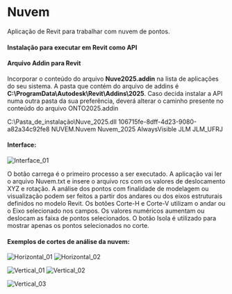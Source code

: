# Nuvem
Aplicação de Revit para trabalhar com nuvem de pontos.

#### Instalação para executar em Revit como API 
 
#### Arquivo Addin para Revit
Incorporar o conteúdo do arquivo **Nuve2025.addin** na lista de aplicações do seu sistema. A pasta que contém do arquivo de addins é **C:\ProgramData\Autodesk\Revit\Addins\2025**. Caso decida instalar a API numa outra pasta da sua preferência, deverá alterar o caminho presente no conteúdo do arquivo ONTO2025.addin  

<AddIn Type="Command">
	 <Assembly>C:\Pasta_de_instalação\Nuve_2025.dll</Assembly>
	 <AddInId>106715fe-8dff-4d23-9080-a82a34c92fe8</AddInId>
	 <FullClassName>NUVEM.Nuvem</FullClassName>
	 <Text>Nuvem_2025</Text>
  	 <VisibilityMode>AlwaysVisible</VisibilityMode>
	 <VendorId>JLM</VendorId>
	 <VendorDescription>JLM_UFRJ</VendorDescription>
</AddIn>

#### Interface:

![Interface_01](https://github.com/user-attachments/assets/6ce06474-c195-42ec-8615-f94a70ed3c1e)

O botão carrega é o primeiro processo a ser executado. A aplicação vai ler o arquivo Nuvem.txt e insere o arquivo rcs com os valores de deslocamento XYZ e rotação.
A análise dos pontos com finalidade de modelagem ou visualização podem ser feitos a partir dos andares ou dos eixos estruturais definidos no modelo Revit. 
Os botões Corte-H e Corte-V utilizam o andar ou o Eixo selecionado nos campos. Os valores numéricos aumentam ou deslocam as faixa de pontos selecionados.
O botão Isola é utilizado para mostrar apenas os pontos selecionados no corte.

#### Exemplos de cortes de análise da nuvem:

![Horizontal_01](https://github.com/user-attachments/assets/2c9e6e24-e248-4cc4-8381-c97d057b695d)
![Horizontal_02](https://github.com/user-attachments/assets/606a3694-0dd9-4824-a9e6-50bcf62f8013)

![Vertical_01](https://github.com/user-attachments/assets/741afd09-9b33-4cc1-a610-5b9ad1ef80a8)
![Vertical_02](https://github.com/user-attachments/assets/966e9895-bd03-4d3d-a2ea-7f1f80e29eed)

![Vertical_03](https://github.com/user-attachments/assets/c6d80f0f-a7bf-422b-b309-61b1d8ccdb88)




